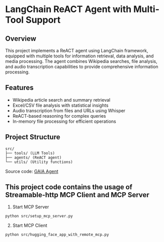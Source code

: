 # LangChain ReACT Agent with Multi-Tool Support

## Overview
This project implements a ReACT agent using LangChain framework, equipped with multiple tools for information retrieval, data analysis, and media processing. The agent combines Wikipedia searches, file analysis, and audio transcription capabilities to provide comprehensive information processing.

## Features
- Wikipedia article search and summary retrieval
- Excel/CSV file analysis with statistical insights
- Audio transcription from files and URLs using Whisper
- ReACT-based reasoning for complex queries
- In-memory file processing for efficient operations

## Project Structure
```
src/
├── tools/ (LLM Tools)
├── agents/ (ReACT agent)
└── utils/ (Utility functions)
```
Source code: [GAIA Agent](https://github.com/ramnarayan-code/hug_face_gaia_agent)

## This project code contains the usage of Streamable-http MCP Client and MCP Server
1. Start MCP Server
```
python src/setup_mcp_server.py
```
2. Start MCP Client
```
python src/hugging_face_app_with_remote_mcp.py
```
